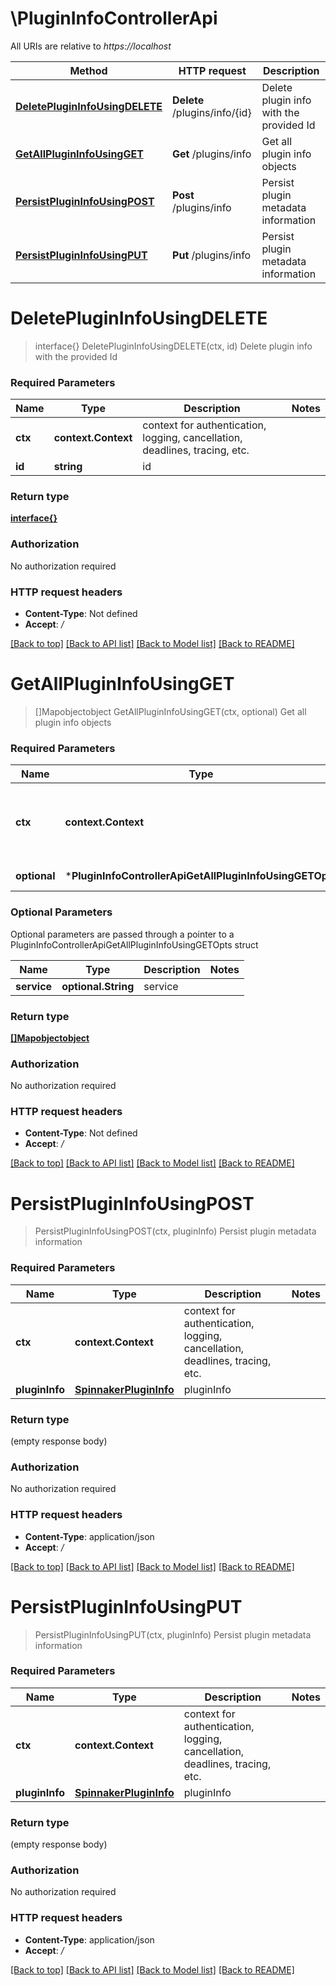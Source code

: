 # \PluginInfoControllerApi

All URIs are relative to *https://localhost*

Method | HTTP request | Description
------------- | ------------- | -------------
[**DeletePluginInfoUsingDELETE**](PluginInfoControllerApi.md#DeletePluginInfoUsingDELETE) | **Delete** /plugins/info/{id} | Delete plugin info with the provided Id
[**GetAllPluginInfoUsingGET**](PluginInfoControllerApi.md#GetAllPluginInfoUsingGET) | **Get** /plugins/info | Get all plugin info objects
[**PersistPluginInfoUsingPOST**](PluginInfoControllerApi.md#PersistPluginInfoUsingPOST) | **Post** /plugins/info | Persist plugin metadata information
[**PersistPluginInfoUsingPUT**](PluginInfoControllerApi.md#PersistPluginInfoUsingPUT) | **Put** /plugins/info | Persist plugin metadata information


# **DeletePluginInfoUsingDELETE**
> interface{} DeletePluginInfoUsingDELETE(ctx, id)
Delete plugin info with the provided Id

### Required Parameters

Name | Type | Description  | Notes
------------- | ------------- | ------------- | -------------
 **ctx** | **context.Context** | context for authentication, logging, cancellation, deadlines, tracing, etc.
  **id** | **string**| id | 

### Return type

[**interface{}**](interface{}.md)

### Authorization

No authorization required

### HTTP request headers

 - **Content-Type**: Not defined
 - **Accept**: */*

[[Back to top]](#) [[Back to API list]](../README.md#documentation-for-api-endpoints) [[Back to Model list]](../README.md#documentation-for-models) [[Back to README]](../README.md)

# **GetAllPluginInfoUsingGET**
> []Mapobjectobject GetAllPluginInfoUsingGET(ctx, optional)
Get all plugin info objects

### Required Parameters

Name | Type | Description  | Notes
------------- | ------------- | ------------- | -------------
 **ctx** | **context.Context** | context for authentication, logging, cancellation, deadlines, tracing, etc.
 **optional** | ***PluginInfoControllerApiGetAllPluginInfoUsingGETOpts** | optional parameters | nil if no parameters

### Optional Parameters
Optional parameters are passed through a pointer to a PluginInfoControllerApiGetAllPluginInfoUsingGETOpts struct

Name | Type | Description  | Notes
------------- | ------------- | ------------- | -------------
 **service** | **optional.String**| service | 

### Return type

[**[]Mapobjectobject**](MapÂ«object,objectÂ».md)

### Authorization

No authorization required

### HTTP request headers

 - **Content-Type**: Not defined
 - **Accept**: */*

[[Back to top]](#) [[Back to API list]](../README.md#documentation-for-api-endpoints) [[Back to Model list]](../README.md#documentation-for-models) [[Back to README]](../README.md)

# **PersistPluginInfoUsingPOST**
> PersistPluginInfoUsingPOST(ctx, pluginInfo)
Persist plugin metadata information

### Required Parameters

Name | Type | Description  | Notes
------------- | ------------- | ------------- | -------------
 **ctx** | **context.Context** | context for authentication, logging, cancellation, deadlines, tracing, etc.
  **pluginInfo** | [**SpinnakerPluginInfo**](SpinnakerPluginInfo.md)| pluginInfo | 

### Return type

 (empty response body)

### Authorization

No authorization required

### HTTP request headers

 - **Content-Type**: application/json
 - **Accept**: */*

[[Back to top]](#) [[Back to API list]](../README.md#documentation-for-api-endpoints) [[Back to Model list]](../README.md#documentation-for-models) [[Back to README]](../README.md)

# **PersistPluginInfoUsingPUT**
> PersistPluginInfoUsingPUT(ctx, pluginInfo)
Persist plugin metadata information

### Required Parameters

Name | Type | Description  | Notes
------------- | ------------- | ------------- | -------------
 **ctx** | **context.Context** | context for authentication, logging, cancellation, deadlines, tracing, etc.
  **pluginInfo** | [**SpinnakerPluginInfo**](SpinnakerPluginInfo.md)| pluginInfo | 

### Return type

 (empty response body)

### Authorization

No authorization required

### HTTP request headers

 - **Content-Type**: application/json
 - **Accept**: */*

[[Back to top]](#) [[Back to API list]](../README.md#documentation-for-api-endpoints) [[Back to Model list]](../README.md#documentation-for-models) [[Back to README]](../README.md)

